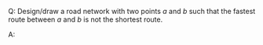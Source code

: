 Q: Design/draw a road network with two points $a$ and $b$ such that the fastest
route between $a$ and $b$ is not the shortest route.

A:
